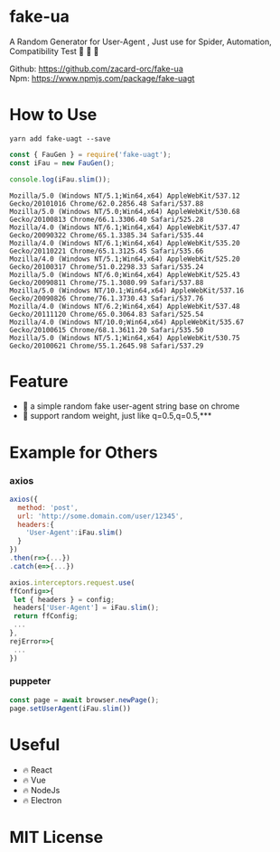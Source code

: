 # fake-ua
A Random Generator for User-Agent , Just use for Spider, Automation, Compatibility Test :tada: :tada: :clown_face:  

Github: https://github.com/zacard-orc/fake-ua  
Npm: https://www.npmjs.com/package/fake-uagt

# How to Use
```shell script
yarn add fake-uagt --save
```
```js
const { FauGen } = require('fake-uagt');
const iFau = new FauGen();

console.log(iFau.slim());
```

```text
Mozilla/5.0 (Windows NT/5.1;Win64,x64) AppleWebKit/537.12 Gecko/20101016 Chrome/62.0.2856.48 Safari/537.88
Mozilla/5.0 (Windows NT/5.0;Win64,x64) AppleWebKit/530.68 Gecko/20100813 Chrome/66.1.3306.40 Safari/525.28
Mozilla/4.0 (Windows NT/6.1;Win64,x64) AppleWebKit/537.47 Gecko/20090322 Chrome/65.1.3385.34 Safari/535.44
Mozilla/4.0 (Windows NT/6.1;Win64,x64) AppleWebKit/535.20 Gecko/20110221 Chrome/65.1.3125.45 Safari/535.66
Mozilla/4.0 (Windows NT/5.1;Win64,x64) AppleWebKit/525.20 Gecko/20100317 Chrome/51.0.2298.33 Safari/535.24
Mozilla/5.0 (Windows NT/6.0;Win64,x64) AppleWebKit/525.43 Gecko/20090811 Chrome/75.1.3080.99 Safari/537.88
Mozilla/5.0 (Windows NT/10.1;Win64,x64) AppleWebKit/537.16 Gecko/20090826 Chrome/76.1.3730.43 Safari/537.76
Mozilla/4.0 (Windows NT/6.2;Win64,x64) AppleWebKit/537.48 Gecko/20111120 Chrome/65.0.3064.83 Safari/525.54
Mozilla/4.0 (Windows NT/10.0;Win64,x64) AppleWebKit/535.67 Gecko/20100615 Chrome/68.1.3611.20 Safari/535.50
Mozilla/5.0 (Windows NT/5.1;Win64,x64) AppleWebKit/530.75 Gecko/20100621 Chrome/55.1.2645.98 Safari/537.29
```

# Feature
- :tada: a simple random fake user-agent string base on chrome
- :tada: support random weight, just like q=0.5,q=0.5,***

# Example for Others
### axios
```javascript
axios({
  method: 'post',
  url: 'http://some.domain.com/user/12345',
  headers:{
    'User-Agent':iFau.slim()
  }
})
.then(r=>{...})
.catch(e=>{...})
```

```javascript
axios.interceptors.request.use(
ffConfig=>{
 let { headers } = config;
 headers['User-Agent'] = iFau.slim();
 return ffConfig;
 ...
},
rejError=>{
 ...
})
```
### puppeter
```javascript
const page = await browser.newPage();
page.setUserAgent(iFau.slim())
```


# Useful
- :fire: React
- :fire: Vue
- :fire: NodeJs
- :fire: Electron

# MIT License

